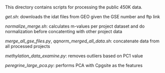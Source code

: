This directory contains scripts for processing the public 450K data.

*get.sh*: downloads the idat files from GEO given the GSE number and ftp link

*normalize_merge.sh*: calculates m-values per project dataset and do normalization before concatenting with other project data

*merge_all_gse_files.py*, *qqnorm_merged_all_data.sh*: concatenate data from all processed projects

*methylation_data_examine.py*: removes outliers based on PC1 value

*peregrine_large_pca.py*: performs PCA with Cpgsite as the features
